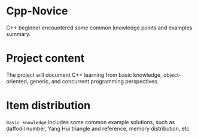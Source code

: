 # Cpp-Novice
C++ beginner encountered some common knowledge points and examples summary.

# Project content
The project will document C++ learning from basic knowledge, object-oriented, generic, and concurrent programming perspectives.

# Item distribution
`Basic knowledge` includes some common example solutions, such as daffodil number, Yang Hui triangle and reference, memory distribution, etc
